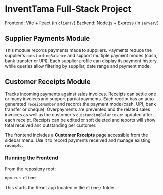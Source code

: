 # InventTama Full-Stack Project

Frontend: Vite + React (in `client/`)
Backend: Node.js + Express (in `server/`)

## Supplier Payments Module

This module records payments made to suppliers. Payments reduce the supplier's
`outstandingBalance` and support multiple payment modes (cash, bank transfer or
UPI). Each supplier profile can display its payment history, while queries allow
filtering by supplier, date range and payment mode.

## Customer Receipts Module

Tracks incoming payments against sales invoices. Receipts can settle one or many
invoices and support partial payments. Each receipt has an auto-generated
`receiptNumber` and records the payment mode (cash, UPI, bank transfer or
cheque). Overpayments are prevented and the related sales invoices as well as
the customer's `outstandingBalance` are updated after each receipt. Receipts can
be edited or soft deleted and reports will show total received and outstanding
per customer.

The frontend includes a **Customer Receipts** page accessible from the sidebar
menu. Use it to record payments received and manage existing receipts.

### Running the Frontend

From the repository root:

```bash
npm run client
```

This starts the React app located in the `client/` folder.
